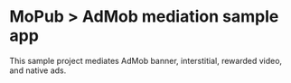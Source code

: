 # MoPub > AdMob mediation sample app

This sample project mediates AdMob banner, interstitial, rewarded video, and native ads.
